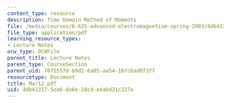 ```yaml
---
content_type: resource
description: Time Domain Method of Moments
file: /media/courses/6-635-advanced-electromagnetism-spring-2003/4db413175ea6de6e18c4e4a6d21c227a_Mar12.pdf
file_type: application/pdf
learning_resource_types:
- Lecture Notes
ocw_type: OCWFile
parent_title: Lecture Notes
parent_type: CourseSection
parent_uid: 7075557d-b9d2-6a05-aa54-167c6ad07377
resourcetype: Document
title: Mar12.pdf
uid: 4db41317-5ea6-de6e-18c4-e4a6d21c227a
---
```

